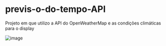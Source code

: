 # previs-o-do-tempo-API
Projeto em que utilizo a API do OpenWeatherMap e as condições climáticas para o display


![image](https://user-images.githubusercontent.com/94721925/204514768-fe3b1e40-6d35-4a48-852f-cfba7212bc23.png)
